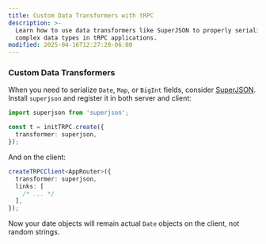 ```yaml
---
title: Custom Data Transformers with tRPC
description: >-
  Learn how to use data transformers like SuperJSON to properly serialize
  complex data types in tRPC applications.
modified: 2025-04-16T12:27:20-06:00
---
```


### Custom Data Transformers

When you need to serialize `Date`, `Map`, or `BigInt` fields, consider [SuperJSON](https://github.com/blitz-js/superjson). Install `superjson` and register it in both server and client:

```ts
import superjson from 'superjson';

const t = initTRPC.create({
  transformer: superjson,
});
```

And on the client:

```ts
createTRPCClient<AppRouter>({
  transformer: superjson,
  links: [
    /* ... */
  ],
});
```

Now your date objects will remain actual `Date` objects on the client, not random strings.
